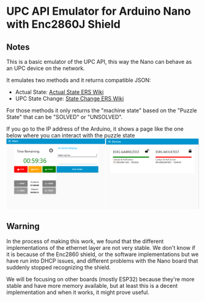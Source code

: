 # UPC API Emulator for Arduino Nano with Enc2860J Shield 

## Notes
This is a basic emulator of the UPC API, this way the Nano can behave as an UPC device on the network.

It emulates two methods and it returns compatible JSON:

* Actual State: <a href="https://wiki.escaperoomsupplier.com/wiki/Upc-api-v2.0.0#Actual_state_info">Actual State ERS Wiki</a>
* UPC State Change: <a href="https://wiki.escaperoomsupplier.com/wiki/Upc-api-v2.0.0#UPC_state_change">State Change ERS Wiki</a>

For those methods it only returns the "machine state" based on the "Puzzle State" that can be "SOLVED" or "UNSOLVED".

If you go to the IP address of the Arduino, it shows a page like the one below where you can interact with the puzzle state
!["Arduino webpage"](https://github.com/gabrielcor/node-redescape-EscapeRoomSupplier/blob/main/Documentation/screenshots/InitialDashboard.png)


## Warning
In the process of making this work, we found that the different implementations of the ethernet layer are not very stable.
We don't know if it is because of the Enc2860 shield, or the software implementations but we have run into DHCP issues, and different
problems with the Nano board that suddenly stopped recognizing the shield.

We will be focusing on other boards (mostly ESP32) because they're more stable and have more memory available, but at least this is a decent
implementation and when it works, it might prove useful.
